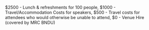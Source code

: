 $2500 - Lunch & refreshments for 100 people, $1000 - Travel/Accommodation Costs for speakers, $500 - Travel costs for attendees who would otherwise be unable to attend, $0 - Venue Hire (covered by MRC BNDU)

